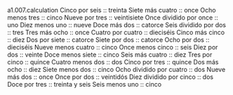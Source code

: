 a1.007.calculation
Cinco por seis :: treinta
Siete más cuatro :: once
Ocho menos tres :: cinco
Nueve por tres :: veintisiete
Once dividido por once :: uno
Diez menos uno :: nueve
Doce más dos :: catorce
Seis dividido por dos :: tres
Tres más ocho :: once
Cuatro por cuatro :: dieciséis
Cinco más cinco :: diez
Dos por siete :: catorce
Siete por dos :: catorce
Ocho por dos :: dieciséis
Nueve menos cuatro :: cinco
Once menos cinco :: seis
Diez por dos :: veinte
Doce menos siete :: cinco
Seis más cuatro :: diez
Tres por cinco :: quince
Cuatro menos dos :: dos
Cinco por tres :: quince
Dos más ocho :: diez
Siete menos dos :: cinco
Ocho dividido por cuatro :: dos
Nueve más dos :: once
Once por dos :: veintidós
Diez dividido por cinco :: dos
Doce por tres :: treinta y seis
Seis menos uno :: cinco
